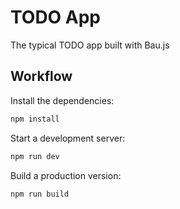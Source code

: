 # TODO App

The typical TODO app built with Bau.js

## Workflow

Install the dependencies:

```sh
npm install
```

Start a development server:

```sh
npm run dev
```

Build a production version:

```sh
npm run build
```
